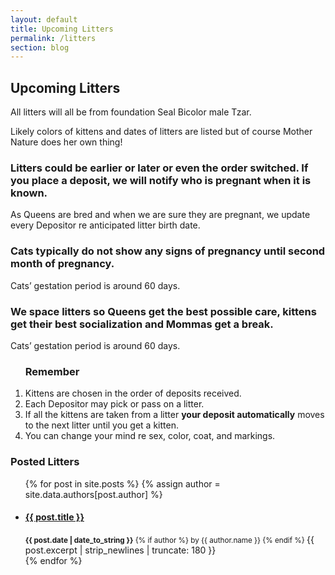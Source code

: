 ```yaml
---
layout: default
title: Upcoming Litters
permalink: /litters
section: blog
---
```


<section>
<div class="container-text">
<h1 class="header-2">Upcoming Litters</h1>
<p>All litters will all be from foundation Seal Bicolor male Tzar.</p>
<p>Likely colors of kittens and dates of litters are listed but of course
Mother Nature does her own thing!</p>
<h3>Litters could be earlier or later or even the order switched. If
you place a deposit, we will notify who is pregnant when it is
known.</h3>
          <p>
           As Queens are bred and when we are sure they are pregnant, we
update every Depositor re anticipated litter birth date.
          </p>
<h3>Cats typically do not show any signs of pregnancy until second
month of pregnancy.</h3>
          <p>
           Cats’ gestation period is around 60 days.
          </p>
<h3>We space litters so Queens get the best possible care, kittens
get their best socialization and Mommas get a break.</h3>
          <p>
           Cats’ gestation period is around 60 days.
          </p>
            <ol>
            <h3 class="underline">Remember</h3>
            <li>
             Kittens are chosen in the order of deposits received.
            </li>
            <li>
              Each Depositor may pick or pass on a litter.
            </li>
            <li>
            If all the kittens are taken from a litter <strong>your deposit automatically</strong> moves to
the next litter <span class="underline">until you get a kitten.</span>
            </li>
            <li>
              You can change your mind re sex, color, coat, and markings.
            </li>
          </ol>
        <section>
  <h3>Posted Litters</h3>

  <ul>
    {% for post in site.posts %}
    {% assign author = site.data.authors[post.author] %}
      <li>
        <h4><a href="{{ post.url }}">{{ post.title }}</a></h4>
        <time datetime="{{ post.date }}">
          <small>
            <strong>{{ post.date | date_to_string }}</strong>
            {% if author %}
              by {{ author.name }}
            {% endif %}
          </small>
        </time>
        {{ post.excerpt | strip_newlines | truncate: 180 }}
      </li>
    {% endfor %}
  </ul>
</section>
</div>

</section>

